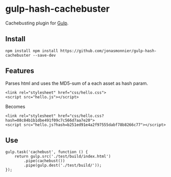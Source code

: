 # gulp-hash-cachebuster

Cachebusting plugin for [Gulp](https://github.com/gulpjs/gulp).

## Install

```
npm install npm install https://github.com/jonasmonnier/gulp-hash-cachebuster --save-dev
```

## Features

Parses html and uses the MD5-sum of a each asset as hash param.

```
<link rel="stylesheet" href="css/hello.css">
<script src="hello.js"></script>
```

Becomes
```
<link rel="stylesheet" href="css/hello.css?hash=08c84b1b1dbe491f09c7c566d7aa7e20">
<script src="hello.js?hash=b251ed91e4a2f97555dabf78b8266c77"></script>
```


## Use 
```
gulp.task('cachebust', function () {
    return gulp.src('./test/build/index.html')
        .pipe(cachebust())
        .pipe(gulp.dest('./test/build/'));
});
```